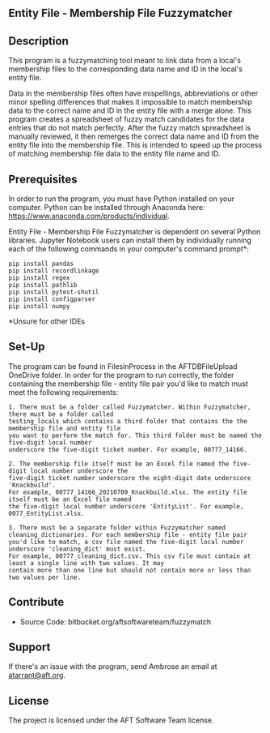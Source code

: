 Entity File - Membership File Fuzzymatcher
--------

Description
--------
This program is a fuzzymatching tool meant to link data from a local's membership files to the corresponding data name and ID in the local's entity file. 

Data in the membership files often have mispellings, abbreviations or other minor spelling 
differences that makes it impossible to match membership data to the correct name and 
ID in the entity file with a merge alone. This program creates a spreadsheet of fuzzy match candidates
for the data entries that do not match perfectly. After the fuzzy match spreadsheet is manually reviewed,
it then remerges the correct data name and ID from the entity file into the membership file. This is 
intended to speed up the process of matching membership file data to the entity file name and ID.

Prerequisites
------------
In order to run the program, you must have Python installed on your computer. Python can be installed 
through Anaconda here: https://www.anaconda.com/products/individual.

Entity File - Membership File Fuzzymatcher is dependent on several Python libraries. Jupyter Notebook
users can install them by individually running each of the following commands in your computer's command prompt*:
    
    pip install pandas
    pip install recordlinkage
    pip install regex
    pip install pathlib
    pip install pytest-shutil
    pip install configparser
    pip install numpy

*Unsure for other IDEs
    
Set-Up
----------
The program can be found in FilesinProcess in the AFTDBFileUpload OneDrive folder. In order for the
program to run correctly, the folder containing the membership file - entity file pair you'd like to
match must meet the following requirements:

    1. There must be a folder called Fuzzymatcher. Within Fuzzymatcher, there must be a folder called 
    testing_locals which contains a third folder that contains the the membership file and entity file
    you want to perform the match for. This third folder must be named the five-digit local number 
    underscore the five-digit ticket number. For example, 00777_14166. 
    
    2. The membership file itself must be an Excel file named the five-digit local number underscore the 
    five-digit ticket number underscore the eight-digit date underscore 'Knackbuild'. 
    For example, 00777_14166_20210709_Knackbuild.xlsx. The entity file itself must be an Excel file named
    the five-digit local number underscore 'EntityList'. For example, 0077_EntityList.xlsx.
    
    3. There must be a separate folder within Fuzzymatcher named cleaning_dictionaries. For each membership file - entity file pair 
    you'd like to match, a csv file named the five-digit local number underscore 'cleaning_dict' must exist. 
    For example, 00777_cleaning_dict.csv. This csv file must contain at least a single line with two values. It may
    contain more than one line but should not contain more or less than two values per line.


Contribute
----------
- Source Code: bitbucket.org/aftsoftwareteam/fuzzymatch

Support
-------
If there's an issue with the program, send Ambrose an email at atarrant@aft.org.

License
-------
The project is licensed under the AFT Software Team license.